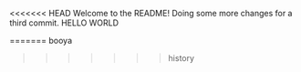 <<<<<<< HEAD
Welcome to the README!
Doing some more changes for a third commit.
HELLO WORLD

=======
booya
>>>>>>> history
